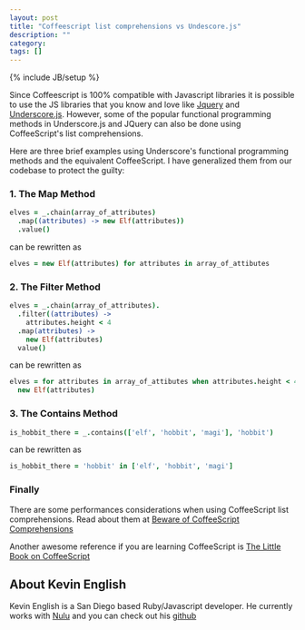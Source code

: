 ```yaml
---
layout: post
title: "Coffeescript list comprehensions vs Undescore.js"
description: ""
category: 
tags: []
---
```

{% include JB/setup %}

Since Coffeescript is 100% compatible with Javascript libraries it is 
possible to use the JS libraries that you know and love like [Jquery](http://jquery.org) and
[Underscore.js](http://underscorejs.org). However, some of the popular 
functional programming methods in Underscore.js and JQuery can also be 
done using CoffeeScript's list comprehensions. 

Here are three brief examples using Underscore's functional
programming methods and the equivalent CoffeeScript. I have generalized them from our codebase to protect the guilty:


### 1. The Map Method

```coffeescript
elves = _.chain(array_of_attributes)
  .map((attributes) -> new Elf(attributes))
  .value()
```

can be rewritten as


```coffeescript
elves = new Elf(attributes) for attributes in array_of_attibutes
```

### 2. The Filter Method
```coffeescript
elves = _.chain(array_of_attributes).
  .filter((attributes) ->
    attributes.height < 4 
  .map(attributes) ->
    new Elf(attributes) 
  value()
```

can be rewritten as

```coffeescript
elves = for attributes in array_of_attibutes when attributes.height < 4
  new Elf(attributes)
```

### 3. The Contains Method
```coffeescript
is_hobbit_there = _.contains(['elf', 'hobbit', 'magi'], 'hobbit')
```

can be rewritten as

```coffeescript
is_hobbit_there = 'hobbit' in ['elf', 'hobbit', 'magi']
```


### Finally 
There are some performances considerations when using CoffeeScript list
comprehensions. Read about them at [Beware of CoffeeScript
Comprehensions](http://awardwinningfjords.com/2012/05/08/beware-coffeescript-comprehensions.html)

Another awesome reference if you are learning CoffeeScript is [The Little Book on CoffeeScript](http://arcturo.github.com/library/coffeescript/index.html)



## About Kevin English
Kevin English is a San Diego based Ruby/Javascript developer. He
currently works with [Nulu](http://nulu.com) and you can check out his [github](http://github.com/kenglishhi)

